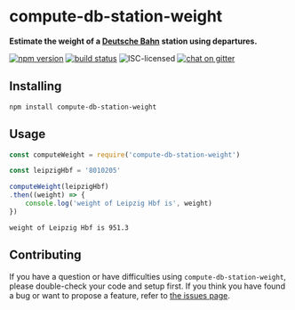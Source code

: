 # compute-db-station-weight

**Estimate the weight of a [Deutsche Bahn](https://en.wikipedia.org/wiki/Deutsche_Bahn) station using departures.**

[![npm version](https://img.shields.io/npm/v/compute-db-station-weight.svg)](https://www.npmjs.com/package/compute-db-station-weight)
[![build status](https://img.shields.io/travis/derhuerst/compute-db-station-weight.svg)](https://travis-ci.org/derhuerst/compute-db-station-weight)
![ISC-licensed](https://img.shields.io/github/license/derhuerst/compute-db-station-weight.svg)
[![chat on gitter](https://badges.gitter.im/derhuerst.svg)](https://gitter.im/derhuerst)


## Installing

```shell
npm install compute-db-station-weight
```


## Usage

```js
const computeWeight = require('compute-db-station-weight')

const leipzigHbf = '8010205'

computeWeight(leipzigHbf)
.then((weight) => {
	console.log('weight of Leipzig Hbf is', weight)
})
```

```
weight of Leipzig Hbf is 951.3
```


## Contributing

If you have a question or have difficulties using `compute-db-station-weight`, please double-check your code and setup first. If you think you have found a bug or want to propose a feature, refer to [the issues page](https://github.com/derhuerst/compute-db-station-weight/issues).
